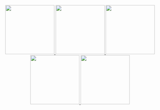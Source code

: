 <p align="center">
  
  <a href = 'https://discordapp.com/users/589900887212949522'>
  <img width="155" src="https://cdn.discordapp.com/attachments/993060883670511646/993062366780596224/discord.png">
    
  <a href = 'mailto:lxRbckl@protonmail.com'>
  <img width="155" src="https://cdn.discordapp.com/attachments/993060883670511646/993062439232999464/protonmail.png">

  <a href = 'https://github.com/lxRbckl'>
  <img width="155" src="https://cdn.discordapp.com/attachments/993060883670511646/993062387429167184/github.png">

  <a href = 'http://lxrbckl.com'>
  <img width="155" src="https://cdn.discordapp.com/attachments/993060883670511646/993062333444280430/blog.png">
    
  <a href = 'https://www.linkedin.com/in/alexander-arbuckle-857146243/'>
  <img width="155" src="https://cdn.discordapp.com/attachments/993060883670511646/993062457503404113/linkedin.png">
  
</p>
